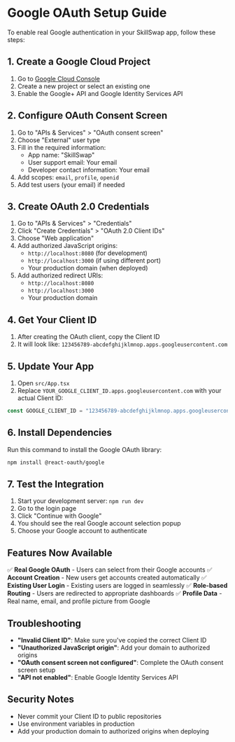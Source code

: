 # Google OAuth Setup Guide

To enable real Google authentication in your SkillSwap app, follow these steps:

## 1. Create a Google Cloud Project

1. Go to [Google Cloud Console](https://console.cloud.google.com/)
2. Create a new project or select an existing one
3. Enable the Google+ API and Google Identity Services API

## 2. Configure OAuth Consent Screen

1. Go to "APIs & Services" > "OAuth consent screen"
2. Choose "External" user type
3. Fill in the required information:
   - App name: "SkillSwap"
   - User support email: Your email
   - Developer contact information: Your email
4. Add scopes: `email`, `profile`, `openid`
5. Add test users (your email) if needed

## 3. Create OAuth 2.0 Credentials

1. Go to "APIs & Services" > "Credentials"
2. Click "Create Credentials" > "OAuth 2.0 Client IDs"
3. Choose "Web application"
4. Add authorized JavaScript origins:
   - `http://localhost:8080` (for development)
   - `http://localhost:3000` (if using different port)
   - Your production domain (when deployed)
5. Add authorized redirect URIs:
   - `http://localhost:8080`
   - `http://localhost:3000`
   - Your production domain

## 4. Get Your Client ID

1. After creating the OAuth client, copy the Client ID
2. It will look like: `123456789-abcdefghijklmnop.apps.googleusercontent.com`

## 5. Update Your App

1. Open `src/App.tsx`
2. Replace `YOUR_GOOGLE_CLIENT_ID.apps.googleusercontent.com` with your actual Client ID:

```typescript
const GOOGLE_CLIENT_ID = "123456789-abcdefghijklmnop.apps.googleusercontent.com";
```

## 6. Install Dependencies

Run this command to install the Google OAuth library:

```bash
npm install @react-oauth/google
```

## 7. Test the Integration

1. Start your development server: `npm run dev`
2. Go to the login page
3. Click "Continue with Google"
4. You should see the real Google account selection popup
5. Choose your Google account to authenticate

## Features Now Available

✅ **Real Google OAuth** - Users can select from their Google accounts
✅ **Account Creation** - New users get accounts created automatically
✅ **Existing User Login** - Existing users are logged in seamlessly
✅ **Role-based Routing** - Users are redirected to appropriate dashboards
✅ **Profile Data** - Real name, email, and profile picture from Google

## Troubleshooting

- **"Invalid Client ID"**: Make sure you've copied the correct Client ID
- **"Unauthorized JavaScript origin"**: Add your domain to authorized origins
- **"OAuth consent screen not configured"**: Complete the OAuth consent screen setup
- **"API not enabled"**: Enable Google Identity Services API

## Security Notes

- Never commit your Client ID to public repositories
- Use environment variables in production
- Add your production domain to authorized origins when deploying 